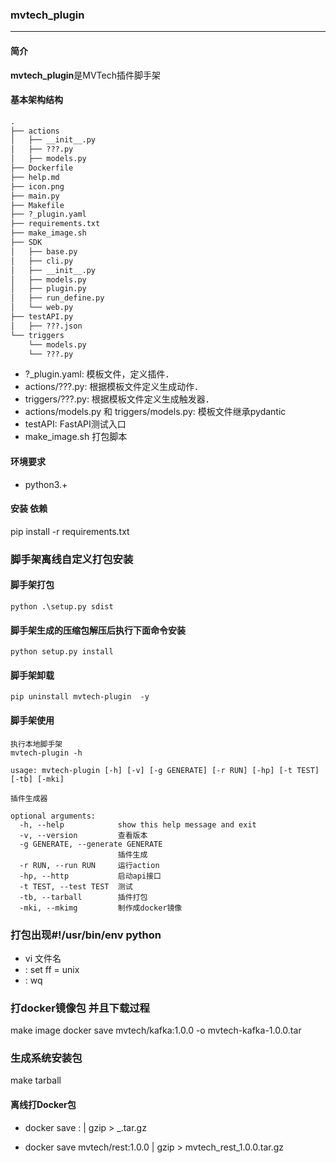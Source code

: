 ### mvtech_plugin

---

#### 简介

**mvtech_plugin**是MVTech插件脚手架

#### 基本架构结构

```txt
.
├── actions
│   ├── __init__.py
│   ├── ???.py     
│   ├── models.py
├── Dockerfile
├── help.md
├── icon.png
├── main.py
├── Makefile
├── ?_plugin.yaml
├── requirements.txt
├── make_image.sh
├── SDK
│   ├── base.py
│   ├── cli.py
│   ├── __init__.py
│   ├── models.py
│   ├── plugin.py
│   ├── run_define.py
│   └── web.py
├── testAPI.py
│   ├── ???.json
└── triggers
    └── models.py
    └── ???.py
```

- ?_plugin.yaml: 模板文件，定义插件．
- actions/???.py: 根据模板文件定义生成动作．
- triggers/???.py: 根据模板文件定义生成触发器．
- actions/models.py 和 triggers/models.py: 模板文件继承pydantic
- testAPI: FastAPI测试入口
- make_image.sh 打包脚本

#### 环境要求

- python3.+

#### 安装 依赖

pip install -r requirements.txt

### 脚手架离线自定义打包安装

#### 脚手架打包

    python .\setup.py sdist

#### 脚手架生成的压缩包解压后执行下面命令安装

    python setup.py install

#### 脚手架卸载

    pip uninstall mvtech-plugin  -y

#### 脚手架使用

    执行本地脚手架
    mvtech-plugin -h

```
usage: mvtech-plugin [-h] [-v] [-g GENERATE] [-r RUN] [-hp] [-t TEST] [-tb] [-mki]

插件生成器

optional arguments:
  -h, --help            show this help message and exit
  -v, --version         查看版本
  -g GENERATE, --generate GENERATE
                        插件生成
  -r RUN, --run RUN     运行action
  -hp, --http           启动api接口
  -t TEST, --test TEST  测试
  -tb, --tarball        插件打包
  -mki, --mkimg         制作成docker镜像     
```  

### 打包出现#!/usr/bin/env python 
- vi 文件名
- : set ff = unix
- : wq

### 打docker镜像包 并且下载过程
make image
docker save mvtech/kafka:1.0.0 -o mvtech-kafka-1.0.0.tar

### 生成系统安装包
make tarball

#### 离线打Docker包

- docker save <myimage>:<tag> | gzip > <myimage>_<tag>.tar.gz

- docker save mvtech/rest:1.0.0 | gzip > mvtech_rest_1.0.0.tar.gz
